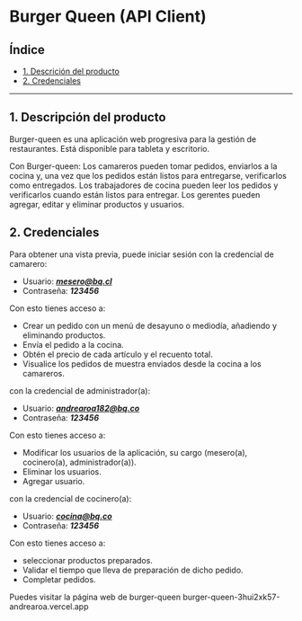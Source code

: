 # Burger Queen (API Client)

## Índice

* [1. Descrición del producto](#2-Descripcióndelproducto)
* [2. Credenciales](#2-Credenciales)


***

## 1. Descripción del producto

Burger-queen es una aplicación web progresiva para la gestión de restaurantes. Está disponible para tableta y escritorio.

Con Burger-queen:
Los camareros pueden tomar pedidos, enviarlos a la cocina y, una vez que los pedidos están listos para entregarse, verificarlos como entregados.
Los trabajadores de cocina pueden leer los pedidos y verificarlos cuando están listos para entregar.
Los gerentes pueden agregar, editar y eliminar productos y usuarios.

## 2. Credenciales
Para obtener una vista previa, puede iniciar sesión con la credencial de camarero:

* Usuario: _**mesero@bq.cl**_
* Contraseña: _**123456**_

Con esto tienes acceso a:
- Crear un pedido con un menú de desayuno o mediodía, añadiendo y eliminando productos.
- Envía el pedido a la cocina.
- Obtén el precio de cada artículo y el recuento total.
- Visualice los pedidos de muestra enviados desde la cocina a los camareros.


 con la credencial de administrador(a):
 
* Usuario: _**andrearoa182@bq.co**_
* Contraseña: _**123456**_

Con esto tienes acceso a:
- Modificar los usuarios de la aplicación, su cargo (mesero(a), cocinero(a), administrador(a)).
- Eliminar los usuarios.
- Agregar usuario.

 con la credencial de cocinero(a):
 
* Usuario: _**cocina@bq.co**_
* Contraseña: _**123456**_

Con esto tienes acceso a:
- seleccionar productos preparados.
- Validar el tiempo que lleva de preparación de dicho pedido.
- Completar pedidos.

Puedes visitar la página web de burger-queen burger-queen-3hui2xk57-andrearoa.vercel.app



